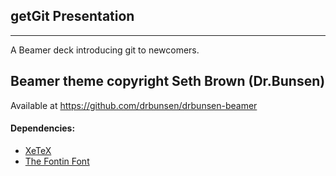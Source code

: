 ## getGit Presentation
---
A Beamer deck introducing git to newcomers.

## Beamer theme copyright Seth Brown (Dr.Bunsen)
Available at https://github.com/drbunsen/drbunsen-beamer

#### Dependencies:  

+ [XeTeX](http://en.wikipedia.org/wiki/XeTeX)
+ [The Fontin Font](http://www.exljbris.com/fontin.html)
